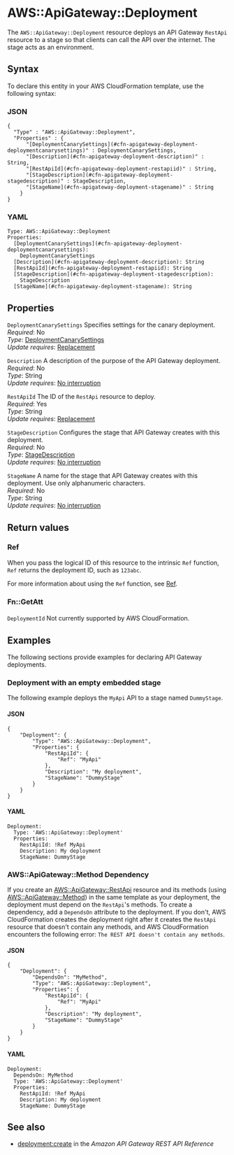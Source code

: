 # AWS::ApiGateway::Deployment<a name="aws-resource-apigateway-deployment"></a>

The `AWS::ApiGateway::Deployment` resource deploys an API Gateway `RestApi` resource to a stage so that clients can call the API over the internet\. The stage acts as an environment\.

## Syntax<a name="aws-resource-apigateway-deployment-syntax"></a>

To declare this entity in your AWS CloudFormation template, use the following syntax:

### JSON<a name="aws-resource-apigateway-deployment-syntax.json"></a>

```
{
  "Type" : "AWS::ApiGateway::Deployment",
  "Properties" : {
      "[DeploymentCanarySettings](#cfn-apigateway-deployment-deploymentcanarysettings)" : DeploymentCanarySettings,
      "[Description](#cfn-apigateway-deployment-description)" : String,
      "[RestApiId](#cfn-apigateway-deployment-restapiid)" : String,
      "[StageDescription](#cfn-apigateway-deployment-stagedescription)" : StageDescription,
      "[StageName](#cfn-apigateway-deployment-stagename)" : String
    }
}
```

### YAML<a name="aws-resource-apigateway-deployment-syntax.yaml"></a>

```
Type: AWS::ApiGateway::Deployment
Properties: 
  [DeploymentCanarySettings](#cfn-apigateway-deployment-deploymentcanarysettings): 
    DeploymentCanarySettings
  [Description](#cfn-apigateway-deployment-description): String
  [RestApiId](#cfn-apigateway-deployment-restapiid): String
  [StageDescription](#cfn-apigateway-deployment-stagedescription): 
    StageDescription
  [StageName](#cfn-apigateway-deployment-stagename): String
```

## Properties<a name="aws-resource-apigateway-deployment-properties"></a>

`DeploymentCanarySettings`  <a name="cfn-apigateway-deployment-deploymentcanarysettings"></a>
Specifies settings for the canary deployment\.  
*Required*: No  
*Type*: [DeploymentCanarySettings](aws-properties-apigateway-deployment-deploymentcanarysettings.md)  
*Update requires*: [Replacement](https://docs.aws.amazon.com/AWSCloudFormation/latest/UserGuide/using-cfn-updating-stacks-update-behaviors.html#update-replacement)

`Description`  <a name="cfn-apigateway-deployment-description"></a>
A description of the purpose of the API Gateway deployment\.  
*Required*: No  
*Type*: String  
*Update requires*: [No interruption](https://docs.aws.amazon.com/AWSCloudFormation/latest/UserGuide/using-cfn-updating-stacks-update-behaviors.html#update-no-interrupt)

`RestApiId`  <a name="cfn-apigateway-deployment-restapiid"></a>
The ID of the `RestApi` resource to deploy\.  
*Required*: Yes  
*Type*: String  
*Update requires*: [Replacement](https://docs.aws.amazon.com/AWSCloudFormation/latest/UserGuide/using-cfn-updating-stacks-update-behaviors.html#update-replacement)

`StageDescription`  <a name="cfn-apigateway-deployment-stagedescription"></a>
Configures the stage that API Gateway creates with this deployment\.  
*Required*: No  
*Type*: [StageDescription](aws-properties-apigateway-deployment-stagedescription.md)  
*Update requires*: [No interruption](https://docs.aws.amazon.com/AWSCloudFormation/latest/UserGuide/using-cfn-updating-stacks-update-behaviors.html#update-no-interrupt)

`StageName`  <a name="cfn-apigateway-deployment-stagename"></a>
A name for the stage that API Gateway creates with this deployment\. Use only alphanumeric characters\.  
*Required*: No  
*Type*: String  
*Update requires*: [No interruption](https://docs.aws.amazon.com/AWSCloudFormation/latest/UserGuide/using-cfn-updating-stacks-update-behaviors.html#update-no-interrupt)

## Return values<a name="aws-resource-apigateway-deployment-return-values"></a>

### Ref<a name="aws-resource-apigateway-deployment-return-values-ref"></a>

When you pass the logical ID of this resource to the intrinsic `Ref` function, `Ref` returns the deployment ID, such as `123abc`\.

For more information about using the `Ref` function, see [Ref](https://docs.aws.amazon.com/AWSCloudFormation/latest/UserGuide/intrinsic-function-reference-ref.html)\.

### Fn::GetAtt<a name="aws-resource-apigateway-deployment-return-values-fn--getatt"></a>

#### <a name="aws-resource-apigateway-deployment-return-values-fn--getatt-fn--getatt"></a>

`DeploymentId`  <a name="DeploymentId-fn::getatt"></a>
Not currently supported by AWS CloudFormation\.

## Examples<a name="aws-resource-apigateway-deployment--examples"></a>

The following sections provide examples for declaring API Gateway deployments\.

### Deployment with an empty embedded stage<a name="aws-resource-apigateway-deployment--examples--Deployment_with_an_empty_embedded_stage"></a>

The following example deploys the `MyApi` API to a stage named `DummyStage`\.

#### JSON<a name="aws-resource-apigateway-deployment--examples--Deployment_with_an_empty_embedded_stage--json"></a>

```
{
    "Deployment": {
        "Type": "AWS::ApiGateway::Deployment",
        "Properties": {
            "RestApiId": {
                "Ref": "MyApi"
            },
            "Description": "My deployment",
            "StageName": "DummyStage"
        }
    }
}
```

#### YAML<a name="aws-resource-apigateway-deployment--examples--Deployment_with_an_empty_embedded_stage--yaml"></a>

```
Deployment:
  Type: 'AWS::ApiGateway::Deployment'
  Properties:
    RestApiId: !Ref MyApi
    Description: My deployment
    StageName: DummyStage
```

### AWS::ApiGateway::Method Dependency<a name="aws-resource-apigateway-deployment--examples--AWS::ApiGateway::Method_Dependency"></a>

If you create an [AWS::ApiGateway::RestApi](https://docs.aws.amazon.com/AWSCloudFormation/latest/UserGuide/aws-resource-apigateway-restapi.html) resource and its methods \(using [AWS::ApiGateway::Method](https://docs.aws.amazon.com/AWSCloudFormation/latest/UserGuide/aws-resource-apigateway-method.html)\) in the same template as your deployment, the deployment must depend on the `RestApi`'s methods\. To create a dependency, add a `DependsOn` attribute to the deployment\. If you don't, AWS CloudFormation creates the deployment right after it creates the `RestApi` resource that doesn't contain any methods, and AWS CloudFormation encounters the following error: `The REST API doesn't contain any methods`\.

#### JSON<a name="aws-resource-apigateway-deployment--examples--AWS::ApiGateway::Method_Dependency--json"></a>

```
{
    "Deployment": {
        "DependsOn": "MyMethod",
        "Type": "AWS::ApiGateway::Deployment",
        "Properties": {
            "RestApiId": {
                "Ref": "MyApi"
            },
            "Description": "My deployment",
            "StageName": "DummyStage"
        }
    }
}
```

#### YAML<a name="aws-resource-apigateway-deployment--examples--AWS::ApiGateway::Method_Dependency--yaml"></a>

```
Deployment:
  DependsOn: MyMethod
  Type: 'AWS::ApiGateway::Deployment'
  Properties:
    RestApiId: !Ref MyApi
    Description: My deployment
    StageName: DummyStage
```

## See also<a name="aws-resource-apigateway-deployment--seealso"></a>
+ [deployment:create](https://docs.aws.amazon.com/apigateway/api-reference/link-relation/deployment-create/) in the *Amazon API Gateway REST API Reference*


